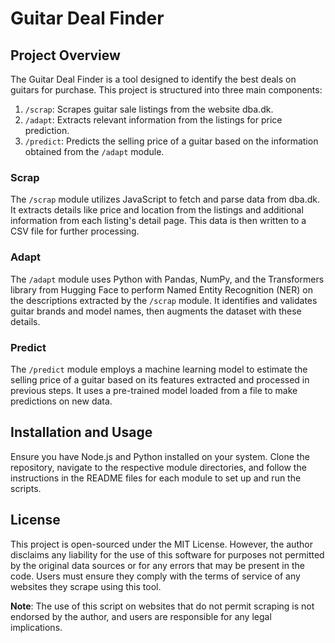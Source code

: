 # Guitar Deal Finder

## Project Overview
The Guitar Deal Finder is a tool designed to identify the best deals on guitars for purchase. This project is structured into three main components:

1. `/scrap`: Scrapes guitar sale listings from the website dba.dk.
2. `/adapt`: Extracts relevant information from the listings for price prediction.
3. `/predict`: Predicts the selling price of a guitar based on the information obtained from the `/adapt` module.

### Scrap
The `/scrap` module utilizes JavaScript to fetch and parse data from dba.dk. It extracts details like price and location from the listings and additional information from each listing's detail page. This data is then written to a CSV file for further processing.

### Adapt
The `/adapt` module uses Python with Pandas, NumPy, and the Transformers library from Hugging Face to perform Named Entity Recognition (NER) on the descriptions extracted by the `/scrap` module. It identifies and validates guitar brands and model names, then augments the dataset with these details.

### Predict
The `/predict` module employs a machine learning model to estimate the selling price of a guitar based on its features extracted and processed in previous steps. It uses a pre-trained model loaded from a file to make predictions on new data.

## Installation and Usage
Ensure you have Node.js and Python installed on your system. Clone the repository, navigate to the respective module directories, and follow the instructions in the README files for each module to set up and run the scripts.

## License
This project is open-sourced under the MIT License. However, the author disclaims any liability for the use of this software for purposes not permitted by the original data sources or for any errors that may be present in the code. Users must ensure they comply with the terms of service of any websites they scrape using this tool.

**Note**: The use of this script on websites that do not permit scraping is not endorsed by the author, and users are responsible for any legal implications.